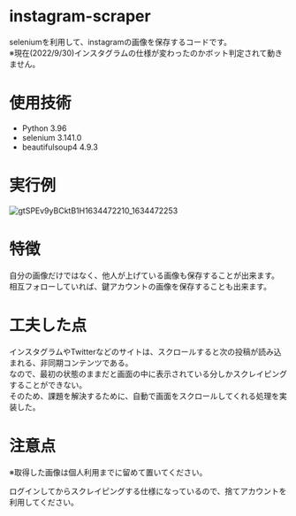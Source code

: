 # instagram-scraper

seleniumを利用して、instagramの画像を保存するコードです。  
※現在(2022/9/30)インスタグラムの仕様が変わったのかボット判定されて動きません。

# 使用技術
- Python 3.96  
- selenium 3.141.0  
- beautifulsoup4 4.9.3

# 実行例
![gtSPEv9yBCktB1H1634472210_1634472253](https://user-images.githubusercontent.com/40497724/137626623-6cbaa484-603b-464a-b0a3-84aeb4d65634.png)




# 特徴
自分の画像だけではなく、他人が上げている画像も保存することが出来ます。  
相互フォローしていれば、鍵アカウントの画像を保存することも出来ます。  

# 工夫した点
インスタグラムやTwitterなどのサイトは、スクロールすると次の投稿が読み込まれる、非同期コンテンツである。  
なので、最初の状態のままだと画面の中に表示されている分しかスクレイピングすることができない。  
そのため、課題を解決するために、自動で画面をスクロールしてくれる処理を実装した。


# 注意点
※取得した画像は個人利用までに留めて置いてください。    

ログインしてからスクレイピングする仕様になっているので、捨てアカウントを利用してください。

